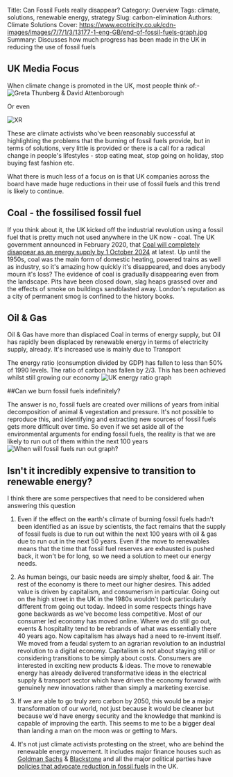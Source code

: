Title: Can Fossil Fuels really disappear?
Category: Overview
Tags: climate, solutions, renewable energy, strategy
Slug: carbon-elimination
Authors: Climate Solutions
Cover: https://www.ecotricity.co.uk/cdn-images/images/7/7/1/3/13177-1-eng-GB/end-of-fossil-fuels-graph.jpg
Summary: Discusses how much progress has been made in the UK in reducing the use of fossil fuels

## UK Media Focus
When climate change is promoted in the UK, most people think of:-
![Greta Thunberg & David Attenborough](https://images.immediate.co.uk/production/volatile/sites/3/2019/04/BeFunky-collage-18-55d4997.jpg?quality=45&resize=620,413)

Or even

![XR](https://billmuehlenberg.com/wp-content/uploads/2019/10/er.jpg)

These are climate activists who've been reasonably successful at highlighting the problems that the burning of fossil fuels provide, but in terms of solutions, 
very little is provided or there is a call for a radical change in people's lifestyles - stop eating meat, stop going on holiday, stop buying fast fashion etc. 

What there is much less of a focus on is that UK companies across the board have made huge reductions in their use of fossil fuels and this trend is likely to continue.

## Coal - the fossilised fossil fuel 
If you think about it, the UK kicked off the industrial revolution using a fossil fuel that is 
pretty much not used anywhere in the UK now - coal. 
The UK government announced in February 2020, that [Coal will completely disappear as an energy supply by 1 October 2024](https://www.gov.uk/government/news/end-of-coal-power-to-be-brought-forward-in-drive-towards-net-zero#:~:text=The%20deadline%20for%20the%20phase,a%20speech%20to%20launch%20COP26%20.&text=Last%20year%20more%20than%20half,came%20from%20low%2Dcarbon%20sources.) at latest.
Up until the 1950s, coal was the main form of domestic heating, powered trains as well as industry, so it's amazing 
how quickly it's disappeared, and does anybody mourn it's loss?
The evidence of coal is gradually disappearing even from the landscape. Pits have been closed down, slag heaps grassed over and the effects of smoke on buildings sandblasted away. 
London's reputation as a city of permanent smog is confined to the history books.

## Oil & Gas
Oil & Gas have more than displaced Coal in terms of energy supply, but Oil has rapidly been displaced by renewable energy in terms of electricity supply, already. It's increased use is mainly due to Transport

The energy ratio (consumption divided by GDP) has fallen to less than 50% of 1990 levels. The ratio of carbon has fallen by 2/3. This has been achieved whilst still growing our economy 
![UK energy ratio graph](https://climatesolutions.org.uk/images/uk-energy-ratio.png)

##Can we burn fossil fuels indefinitely?

The answer is no, fossil fuels are created over millions of years from initial decomposition of animal & vegestation and pressure. 
It's not possible to reproduce this, and identifying and extracting new sources of fossil fuels gets more difficult over time. 
So even if we set aside all of the environmental arguments for ending fossil fuels, the reality is that we are likely to run out of them within the next 100 years
![When will fossil fuels run out graph?](https://www.ecotricity.co.uk/cdn-images/images/7/7/1/3/13177-1-eng-GB/end-of-fossil-fuels-graph.jpg)

## Isn't it incredibly expensive to transition to renewable energy?

I think there are some perspectives that need to be considered when answering this question

1. Even if the effect on the earth's climate of burning fossil fuels hadn't been identified as an issue by scientists, 
the fact remains that the supply of fossil fuels is due to run out within the next 100 years with oil & gas due to run out in the 
next 50 years. Even if the move to renewables means that the time that fossil fuel reserves are exhausted is pushed back, it won't 
be for long, so we need a solution to meet our energy needs.

2. As human beings, our basic needs are simply shelter, food & air. The rest of the economy is there to meet our higher desires. 
This added value is driven by capitalism, and consumerism in particular. 
Going out on the high street in the UK in the 1980s wouldn't look particularly different from going out today. 
Indeed in some respects things have gone backwards as we've become less competitive. 
Most of our consumer led economy has moved online. Where we do still go out, events & hospitality tend to be rebrands of what was essentially there 40 years ago. 
Now capitalism has always had a need to re-invent itself. We moved from a feudal system to an agrarian revolution to an industrial revolution to a digital economy. 
Capitalism is not about staying still or considering transitions to be simply about costs. 
Consumers are interested in exciting new products & ideas. The move to renewable energy has already delivered transformative ideas 
in the electrical supply & transport sector which have driven the economy forward with genuinely new innovations rather than 
simply a marketing exercise.  

3. If we are able to go truly zero carbon by 2050, this would be a major transformation of our world, not just because it would be cleaner 
but because we'd have energy security and the knowledge that mankind is capable of improving the earth. 
This seems to me to be a bigger deal than landing a man on the moon was or getting to Mars.  

4. It's not just climate activists protesting on the street, who are behind the renewable energy movement. 
It includes major finance houses such as [Goldman Sachs](https://www.fool.com/investing/2020/09/27/the-12-trillion-once-in-a-lifetime-market-opportun) 
& [Blackstone](https://www.institutionalinvestor.com/article/b1fvf6jyd10tmk/Blackstone-Raises-4-5-Billion-for-Energy-Fund) and all the major political parties have [policies that advocate reduction in fossil fuels](https://www.theclimategroup.org/sites/default/files/archive/files/UK-parties-climate-energy-briefing-April-2015.pdf) in the UK.

